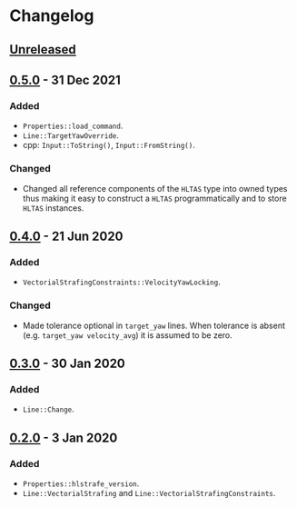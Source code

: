 # Changelog

## [Unreleased]

## [0.5.0] - 31 Dec 2021
### Added
- `Properties::load_command`.
- `Line::TargetYawOverride`.
- cpp: `Input::ToString()`, `Input::FromString()`.

### Changed
- Changed all reference components of the `HLTAS` type into owned types thus making it easy to construct a `HLTAS` programmatically and to store `HLTAS` instances.

## [0.4.0] - 21 Jun 2020
### Added
- `VectorialStrafingConstraints::VelocityYawLocking`.

### Changed
- Made tolerance optional in `target_yaw` lines. When tolerance is absent (e.g. `target_yaw velocity_avg`) it is assumed to be zero.

## [0.3.0] - 30 Jan 2020
### Added
- `Line::Change`.

## [0.2.0] - 3 Jan 2020
### Added
- `Properties::hlstrafe_version`.
- `Line::VectorialStrafing` and `Line::VectorialStrafingConstraints`.

[Unreleased]: https://github.com/HLTAS/hltas/compare/v0.5.0...HEAD
[0.5.0]: https://github.com/HLTAS/hltas/compare/v0.4.0...v0.5.0
[0.4.0]: https://github.com/HLTAS/hltas/compare/v0.3.0...v0.4.0
[0.3.0]: https://github.com/HLTAS/hltas/compare/v0.2.0...v0.3.0
[0.2.0]: https://github.com/HLTAS/hltas/compare/v0.1.0...v0.2.0
